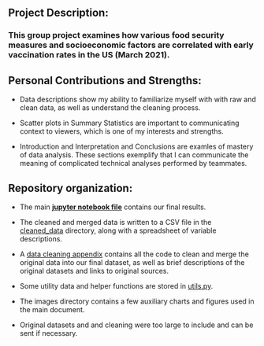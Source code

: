 ## Project Description:
### This group project examines how various food security measures and socioeconomic factors are correlated with early vaccination rates in the US (March 2021). 

## Personal Contributions and Strengths:
- Data descriptions show my ability to familiarize myself with with raw and clean data, as well as understand the cleaning process.

- Scatter plots in Summary Statistics are important to communicating context to viewers, which is one of my interests and strengths.

- Introduction and Interpretation and Conclusions are examles of mastery of data analysis. These sections exemplify that I can communicate the meaning of complicated technical analyses performed by teammates. 

## Repository organization:

- The main __[jupyter notebook file](/snap_analysis.ipynb)__ contains our final results. 

- The cleaned and merged data is written to a CSV file in the [cleaned_data](/cleaned_data) directory, along with a spreadsheet of variable descriptions.

- A [data cleaning appendix](/data_cleaning_appendix.ipynb) contains all the code to clean and merge the original data into our final dataset, as well as brief descriptions of the original datasets and links to original sources.

- Some utility data and helper functions are stored in [utils.py](/utils.py).

- The images directory contains a few auxiliary charts and figures used in the main document.

- Original datasets and and cleaning were too large to include and can be sent if necessary.

